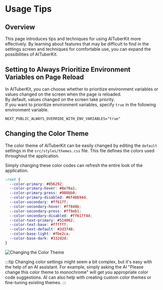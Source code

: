 # Usage Tips

## Overview

This page introduces tips and techniques for using AITuberKit more effectively. By learning about features that may be difficult to find in the settings screen and techniques for comfortable use, you can expand the possibilities of AITuberKit.

## Setting to Always Prioritize Environment Variables on Page Reload

In AITuberKit, you can choose whether to prioritize environment variables or values changed on the screen when the page is reloaded.<br>
By default, values changed on the screen take priority.<br>
If you want to prioritize environment variables, specify `true` in the following environment variable.

```
NEXT_PUBLIC_ALWAYS_OVERRIDE_WITH_ENV_VARIABLES="true"
```

## Changing the Color Theme

The color theme of AITuberKit can be easily changed by editing the `default` settings in the `src/styles/themes.css` file. This file defines the colors used throughout the application.

Simply changing these color codes can refresh the entire look of the application.

```css
:root {
  --color-primary: #856292;
  --color-primary-hover: #8e76a1;
  --color-primary-press: #988bb0;
  --color-primary-disabled: #6f48694d;
  --color-secondary: #ff617f;
  --color-secondary-hover: #ff849b;
  --color-secondary-press: #ff9eb1;
  --color-secondary-disabled: #ff617f4d;
  --color-text-primary: #514062;
  --color-text-base: #ffffff;
  --color-text-default: #2d3748;
  --color-base-light: #fbe2ca;
  --color-base-dark: #332d2d;
}
```

![Changing the Color Theme](/images/usage-tips_lfsd4.png)

:::tip
Changing color settings might seem a bit complex, but it's easy with the help of an AI assistant. For example, simply asking the AI "Please change this color theme to monochrome" will get you appropriate color code suggestions. AI can also help with creating custom color themes or fine-tuning existing themes.
:::
